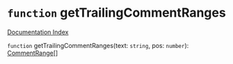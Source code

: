 # `function` getTrailingCommentRanges

[Documentation Index](../README.md)

`function` getTrailingCommentRanges(text: `string`, pos: `number`): [CommentRange](../interface.CommentRange/README.md)\[]

